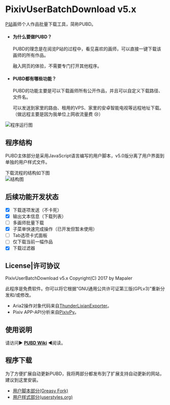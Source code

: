 # PixivUserBatchDownload v5.x
[P站](http://www.pixiv.net/member.php?id=3896348)画师个人作品批量下载工具，简称PUBD。

* #### 为什么要做PUBD？
  PUBD的理念是在阅览P站的过程中，看见喜欢的画师，可以直接一键下载该画师的所有作品。

  融入网页的体验，不需要专门打开其他程序。
  
* #### PUBD都有哪些功能？
  PUBD的功能主要是可以下载画师所有公开作品，并且可以自定义下载路径、文件名。
  
  可以发送到家里的路由、租用的VPS、家里的安卓智能电视等远程地址下载。（做远程主要是因为我单位上网收流量费 :cry:）

![程序运行图](https://raw.githubusercontent.com/wiki/Mapaler/PixivUserBatchDownload/images/preview.png)

## 程序结构
PUBD主体部分是采用JavaScript语言编写的用户脚本，v5.0版分离了用户界面到单独的用户样式文件。

下载流程的结构如下图<br>
![结构图](https://raw.githubusercontent.com/wiki/Mapaler/PixivUserBatchDownload/images/structure.jpg)

## 后续功能开发状态
- [x] 下载逐项发送（不卡死）
- [x] 输出文本信息（下载列表）
- [ ] 多画师批量下载
- [x] 子菜单快速完成操作（已开发但暂未使用）
- [ ] Tab选项卡式面板
- [ ] 仅下载当前一幅作品
- [x] 下载过滤器

## License|许可协议
PixivUserBatchDownload v5.x Copyright(C) 2017 by Mapaler

此程序是免费软件。你可以将它根据“GNU通用公共许可证第三版(GPLv3)”重新分发和/或修改。

* Aria2操作对象代码来自[ThunderLixianExporter](https://github.com/binux/ThunderLixianExporter)。
* Pixiv APP-API分析来自[PixivPy](https://github.com/upbit/pixivpy)。

## 使用说明
请访问▶ **[PUBD Wiki](https://github.com/Mapaler/PixivUserBatchDownload/wiki)** ◀阅读。

## 程序下载
为了方便扩展自动更新PUBD，我将两部分都发布到了扩展支持自动更新的网站，建议到这里安装。

* [用户脚本部分(Greasy Fork)](https://greasyfork.org/zh-CN/scripts/17879)
* [用户样式部分(userstyles.org)](https://userstyles.org/styles/137583)
